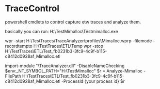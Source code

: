 # TraceControl
powershell cmdlets to control capture etw traces and analyze them.

basically you can run:
H:\TestMimalloc\Testmimalloc.exe

wpr -start H:\TestTraces\TraceAnalyzer\profiles\Mimalloc.wprp -filemode -recordtempto H:\TestTraces\ETL\Temp
wpr -stop H:\TestTraces\ETL\Test_fb0231b3-3fc9-4c9f-b115-c8412d0928af_Mimalloc.etl

import-module "\TraceAnalyzer.dll" -DisableNameChecking
$env:_NT_SYMBOL_PATH="H:\TestMimalloc"
$r = Analyze-Mimalloc -FilePath H:\TestTraces\ETL\Test_fb0231b3-3fc9-4c9f-b115-c8412d0928af_Mimalloc.etl  -ProcessId {your process id}
$r
